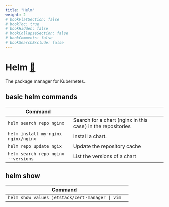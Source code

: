 ```yaml
---
title: "Helm"
weight: 2
# bookFlatSection: false
# bookToc: true
# bookHidden: false
# bookCollapseSection: false
# bookComments: false
# bookSearchExclude: false
---
```

# Helm [&#128279;](https://helm.sh/) 
The package manager for Kubernetes. 

## basic helm commands

| Command                                |                                                             |
|----------------------------------------|-------------------------------------------------------------|
| `helm search repo nginx`               | Search for a chart (nginx in this case) in the repositories |
| `helm install my-nginx nginx/nginx`    | Install a chart.                                            |
| `helm repo update ngix`                | Update the repository cache                                 |
| `helm search repo nginx --versions`    | List the versions of a chart                                |

## helm show


| Command                                          |       |
|--------------------------------------------------|-------|
| `helm show values jetstack/cert-manager \| vim`  |       |